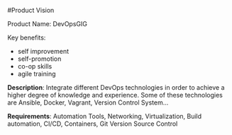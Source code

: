 #Product Vision 

Product Name: DevOpsGIG 

Key benefits:

- self improvement
- self-promotion 
- co-op skills 
- agile training 

**Description**: Integrate different DevOps technologies in order to achieve a higher degree of knowledge and experience. Some of these technologies are Ansible, Docker, Vagrant, Version Control System...

**Requirements**: Automation Tools, Networking, Virtualization, Build automation, CI/CD, Containers, Git Version Source Control
